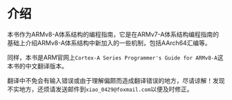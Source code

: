 # 介绍

本书作为ARMv8-A体系结构的编程指南，它是在ARMv7-A体系结构编程指南的基础上介绍ARMv8-A体系结构中新加入的一些机制，包括AArch64汇编等。

同样，本书是ARM官网上`Cortex-A Series Programmer's Guide for ARMv8-A`这本书的中文翻译版本。

翻译中不免会有输入错误或由于理解偏颇而造成翻译错误的地方，尽请谅解！发现不实地方，还烦请发送邮件到`xiao_0429@foxmail.com`以便及时修正。

